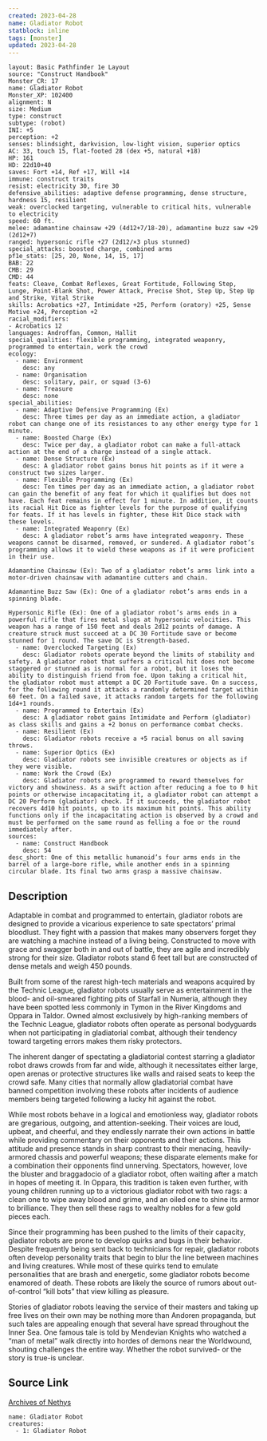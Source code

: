 ```yaml
---
created: 2023-04-28
name: Gladiator Robot
statblock: inline
tags: [monster]
updated: 2023-04-28
---
```

```statblock
layout: Basic Pathfinder 1e Layout
source: "Construct Handbook"
Monster_CR: 17
name: Gladiator Robot
Monster_XP: 102400
alignment: N
size: Medium
type: construct
subtype: (robot)
INI: +5
perception: +2
senses: blindsight, darkvision, low-light vision, superior optics
AC: 33, touch 15, flat-footed 28 (dex +5, natural +18)
HP: 161
HD: 22d10+40
saves: Fort +14, Ref +17, Will +14
immune: construct traits
resist: electricity 30, fire 30
defensive_abilities: adaptive defense programming, dense structure, hardness 15, resilient
weak: overclocked targeting, vulnerable to critical hits, vulnerable to electricity
speed: 60 ft.
melee: adamantine chainsaw +29 (4d12+7/18-20), adamantine buzz saw +29 (2d12+7)
ranged: hypersonic rifle +27 (2d12/×3 plus stunned)
special_attacks: boosted charge, combined arms
pf1e_stats: [25, 20, None, 14, 15, 17]
BAB: 22
CMB: 29
CMD: 44
feats: Cleave, Combat Reflexes, Great Fortitude, Following Step, Lunge, Point-Blank Shot, Power Attack, Precise Shot, Step Up, Step Up and Strike, Vital Strike
skills: Acrobatics +27, Intimidate +25, Perform (oratory) +25, Sense Motive +24, Perception +2
racial_modifiers:
- Acrobatics 12
languages: Androffan, Common, Hallit
special_qualities: flexible programming, integrated weaponry, programmed to entertain, work the crowd
ecology:
  - name: Environment
    desc: any
  - name: Organisation
    desc: solitary, pair, or squad (3-6)
  - name: Treasure
    desc: none
special_abilities:
  - name: Adaptive Defensive Programming (Ex)
    desc: Three times per day as an immediate action, a gladiator robot can change one of its resistances to any other energy type for 1 minute.
  - name: Boosted Charge (Ex)
    desc: Twice per day, a gladiator robot can make a full-attack action at the end of a charge instead of a single attack.
  - name: Dense Structure (Ex)
    desc: A gladiator robot gains bonus hit points as if it were a construct two sizes larger.
  - name: Flexible Programming (Ex)
    desc: Ten times per day as an immediate action, a gladiator robot can gain the benefit of any feat for which it qualifies but does not have. Each feat remains in effect for 1 minute. In addition, it counts its racial Hit Dice as fighter levels for the purpose of qualifying for feats. If it has levels in fighter, these Hit Dice stack with these levels.
  - name: Integrated Weaponry (Ex)
    desc: A gladiator robot’s arms have integrated weaponry. These weapons cannot be disarmed, removed, or sundered. A gladiator robot’s programming allows it to wield these weapons as if it were proficient in their use. 

Adamantine Chainsaw (Ex): Two of a gladiator robot’s arms link into a motor-driven chainsaw with adamantine cutters and chain. 

Adamantine Buzz Saw (Ex): One of a gladiator robot’s arms ends in a spinning blade. 

Hypersonic Rifle (Ex): One of a gladiator robot’s arms ends in a powerful rifle that fires metal slugs at hypersonic velocities. This weapon has a range of 150 feet and deals 2d12 points of damage. A creature struck must succeed at a DC 30 Fortitude save or become stunned for 1 round. The save DC is Strength-based.
  - name: Overclocked Targeting (Ex)
    desc: Gladiator robots operate beyond the limits of stability and safety. A gladiator robot that suffers a critical hit does not become staggered or stunned as is normal for a robot, but it loses the ability to distinguish friend from foe. Upon taking a critical hit, the gladiator robot must attempt a DC 20 Fortitude save. On a success, for the following round it attacks a randomly determined target within 60 feet. On a failed save, it attacks random targets for the following 1d4+1 rounds.
  - name: Programmed to Entertain (Ex)
    desc: A gladiator robot gains Intimidate and Perform (gladiator) as class skills and gains a +2 bonus on performance combat checks.
  - name: Resilient (Ex)
    desc: Gladiator robots receive a +5 racial bonus on all saving throws.
  - name: Superior Optics (Ex)
    desc: Gladiator robots see invisible creatures or objects as if they were visible.
  - name: Work the Crowd (Ex)
    desc: Gladiator robots are programmed to reward themselves for victory and showiness. As a swift action after reducing a foe to 0 hit points or otherwise incapacitating it, a gladiator robot can attempt a DC 20 Perform (gladiator) check. If it succeeds, the gladiator robot recovers 4d10 hit points, up to its maximum hit points. This ability functions only if the incapacitating action is observed by a crowd and must be performed on the same round as felling a foe or the round immediately after.
sources:
  - name: Construct Handbook
    desc: 54
desc_short: One of this metallic humanoid’s four arms ends in the barrel of a large-bore rifle, while another ends in a spinning circular blade. Its final two arms grasp a massive chainsaw.
```
## Description
Adaptable in combat and programmed to entertain, gladiator robots are designed to provide a vicarious experience to sate spectators’ primal bloodlust. They fight with a passion that makes many observers forget they are watching a machine instead of a living being. Constructed to move with grace and swagger both in and out of battle, they are agile and incredibly strong for their size. Gladiator robots stand 6 feet tall but are constructed of dense metals and weigh 450 pounds.

 Built from some of the rarest high-tech materials and weapons acquired by the Technic League, gladiator robots usually serve as entertainment in the blood- and oil-smeared fighting pits of Starfall in Numeria, although they have been spotted less commonly in Tymon in the River Kingdoms and Oppara in Taldor. Owned almost exclusively by high-ranking members of the Technic League, gladiator robots often operate as personal bodyguards when not participating in gladiatorial combat, although their tendency toward targeting errors makes them risky protectors.

 The inherent danger of spectating a gladiatorial contest starring a gladiator robot draws crowds from far and wide, although it necessitates either large, open arenas or protective structures like walls and raised seats to keep the crowd safe. Many cities that normally allow gladiatorial combat have banned competition involving these robots after incidents of audience members being targeted following a lucky hit against the robot.

 While most robots behave in a logical and emotionless way, gladiator robots are gregarious, outgoing, and attention-seeking. Their voices are loud, upbeat, and cheerful, and they endlessly narrate their own actions in battle while providing commentary on their opponents and their actions. This attitude and presence stands in sharp contrast to their menacing, heavily-armored chassis and powerful weapons; these disparate elements make for a combination their opponents find unnerving. Spectators, however, love the bluster and braggadocio of a gladiator robot, often waiting after a match in hopes of meeting it. In Oppara, this tradition is taken even further, with young children running up to a victorious gladiator robot with two rags: a clean one to wipe away blood and grime, and an oiled one to shine its armor to brilliance. They then sell these rags to wealthy nobles for a few gold pieces each.

 Since their programming has been pushed to the limits of their capacity, gladiator robots are prone to develop quirks and bugs in their behavior. Despite frequently being sent back to technicians for repair, gladiator robots often develop personality traits that begin to blur the line between machines and living creatures. While most of these quirks tend to emulate personalities that are brash and energetic, some gladiator robots become enamored of death. These robots are likely the source of rumors about out-of-control “kill bots” that view killing as pleasure.

 Stories of gladiator robots leaving the service of their masters and taking up free lives on their own may be nothing more than Andoren propaganda, but such tales are appealing enough that several have spread throughout the Inner Sea. One famous tale is told by Mendevian Knights who watched a “man of metal” walk directly into hordes of demons near the Worldwound, shouting challenges the entire way. Whether the robot survived- or the story is true-is unclear.
## Source Link
[Archives of Nethys](https://aonprd.com/MonsterDisplay.aspx?ItemName=Gladiator%20Robot)
```encounter-table
name: Gladiator Robot
creatures:
  - 1: Gladiator Robot
```
